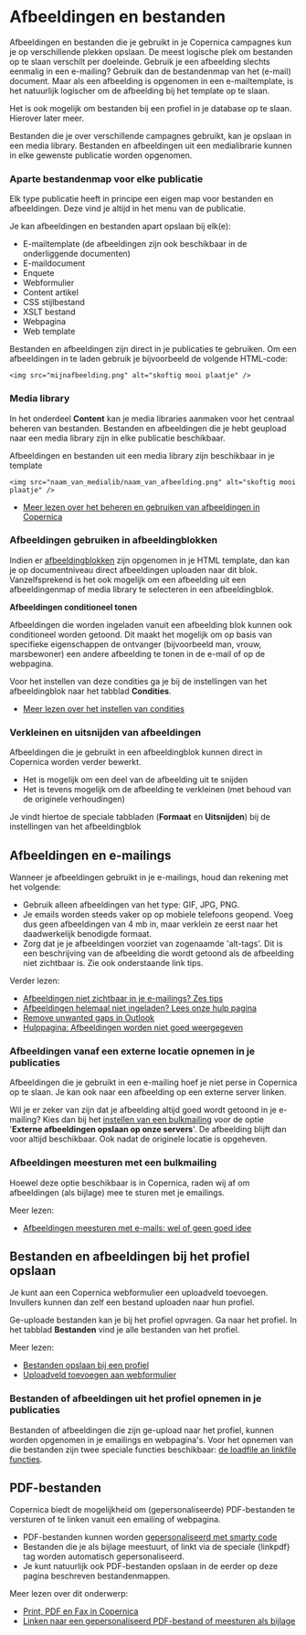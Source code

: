 # Afbeeldingen en bestanden

Afbeeldingen en bestanden die je gebruikt in je Copernica campagnes kun
je op verschillende plekken opslaan. De meest logische plek om bestanden
op te slaan verschilt per doeleinde. Gebruik je een afbeelding slechts
eenmalig in een e-mailing? Gebruik dan de bestandenmap van het (e-mail)
document. Maar als een afbeelding is opgenomen in een e-mailtemplate, is
het natuurlijk logischer om de afbeelding bij het template op te slaan.

Het is ook mogelijk om bestanden bij een profiel in je database op te
slaan. Hierover later meer.

Bestanden die je over verschillende campagnes gebruikt, kan je opslaan
in een media library. Bestanden en afbeeldingen uit een medialibrarie
kunnen in elke gewenste publicatie worden opgenomen.

### Aparte bestandenmap voor elke publicatie

Elk type publicatie heeft in principe een eigen map voor bestanden en
afbeeldingen. Deze vind je altijd in het menu van de publicatie.

Je kan afbeeldingen en bestanden apart opslaan bij elk(e):

-   E-mailtemplate (de afbeeldingen zijn ook beschikbaar in de
    onderliggende documenten)
-   E-maildocument
-   Enquete
-   Webformulier
-   Content artikel
-   CSS stijlbestand
-   XSLT bestand
-   Webpagina
-   Web template

Bestanden en afbeeldingen zijn direct in je publicaties te gebruiken. Om
een afbeeldingen in te laden gebruik je bijvoorbeeld de volgende
HTML-code:

`<img src="mijnafbeelding.png" alt="skoftig mooi plaatje" />`

### Media library

In het onderdeel **Content** kan je media libraries aanmaken voor het
centraal beheren van bestanden. Bestanden en afbeeldingen die je hebt
geupload naar een media library zijn in elke publicatie beschikbaar.

Afbeeldingen en bestanden uit een media library zijn beschikbaar in je
template

`<img src="naam_van_medialib/naam_van_afbeelding.png" alt="skoftig mooi plaatje" />`

-   [Meer lezen over het beheren en gebruiken van afbeeldingen in
    Copernica](./email-files-and-images.md)

### Afbeeldingen gebruiken in afbeeldingblokken

Indien er
[afbeeldingblokken](./the-image-function-for-adding-images-to-your-document.md)
zijn opgenomen in je HTML template, dan kan je op documentniveau direct
afbeeldingen uploaden naar dit blok. Vanzelfsprekend is het ook mogelijk
om een afbeelding uit een afbeeldingenmap of media library te selecteren
in een afbeeldingblok.

**Afbeeldingen conditioneel tonen**

Afbeeldingen die worden ingeladen vanuit een afbeelding blok kunnen ook
conditioneel worden getoond. Dit maakt het mogelijk om op basis van
specifieke eigenschappen de ontvanger (bijvoorbeeld man, vrouw,
marsbewoner) een andere afbeelding te tonen in de e-mail of op de
webpagina.

Voor het instellen van deze condities ga je bij de instellingen van het
afbeeldingblok naar het tabblad **Condities**.

-   [Meer lezen over het instellen van
    condities](./the-easy-script-editor.md)

### Verkleinen en uitsnijden van afbeeldingen

Afbeeldingen die je gebruikt in een afbeeldingblok kunnen direct in
Copernica worden verder bewerkt.

-   Het is mogelijk om een deel van de afbeelding uit te snijden
-   Het is tevens mogelijk om de afbeelding te verkleinen (met behoud
    van de originele verhoudingen)

Je vindt hiertoe de speciale tabbladen (**Formaat** en **Uitsnijden**)
bij de instellingen van het afbeeldingblok

Afbeeldingen en e-mailings
--------------------------

Wanneer je afbeeldingen gebruikt in je e-mailings, houd dan rekening met
het volgende:

-   Gebruik alleen afbeeldingen van het type: GIF, JPG, PNG.
-   Je emails worden steeds vaker op op mobiele telefoons geopend. Voeg
    dus geen afbeeldingen van 4 mb in, maar verklein ze eerst naar het
    daadwerkelijk benodigde formaat.
-   Zorg dat je je afbeeldingen voorziet van zogenaamde 'alt-tags'. Dit
    is een beschrijving van de afbeelding die wordt getoond als de
    afbeelding niet zichtbaar is. Zie ook onderstaande link tips.

Verder lezen:

-   [Afbeeldingen niet zichtbaar in je e-mailings? Zes
    tips](./afbeeldingen-niet-zichtbaar-in-je-e-mailings-zes-tips.md)
-   [Afbeeldingen helemaal niet ingeladen? Lees onze hulp
    pagina](../en/image-troubleshooting.md)
-   [Remove unwanted gaps in
    Outlook](../en/remove-unwanted-gaps-in-microsoft-outlook.md)
-   [Hulppagina: Afbeeldingen worden niet goed
    weergegeven](./afbeeldingen-worden-niet-goed-uitgelijnd-in-outlook-gmail-hotmail.md)

### Afbeeldingen vanaf een externe locatie opnemen in je publicaties

Afbeeldingen die je gebruikt in een e-mailing hoef je niet perse in
Copernica op te slaan. Je kan ook naar een afbeelding op een externe
server linken.

Wil je er zeker van zijn dat je afbeelding altijd goed wordt getoond in
je e-mailing? Kies dan bij het [instellen van een
bulkmailing](./sending-a-mass-mailing.md)
voor de optie '**Externe afbeeldingen opslaan op onze servers**'. De
afbeelding blijft dan voor altijd beschikbaar. Ook nadat de originele
locatie is opgeheven.

### Afbeeldingen meesturen met een bulkmailing

Hoewel deze optie beschikbaar is in Copernica, raden wij af om
afbeeldingen (als bijlage) mee te sturen met je emailings.

Meer lezen:

-   [Afbeeldingen meesturen met e-mails: wel of geen goed
    idee](./embedding-images-in-emailings-the-pros-and-cons.md)

Bestanden en afbeeldingen bij het profiel opslaan
-------------------------------------------------

Je kunt aan een Copernica webformulier een uploadveld toevoegen.
Invullers kunnen dan zelf een bestand uploaden naar hun profiel.

Ge-uploade bestanden kan je bij het profiel opvragen. Ga naar het
profiel. In het tabblad **Bestanden** vind je alle bestanden van het
profiel.

Meer lezen:

-   [Bestanden opslaan bij een
    profiel](./manage-files-uploaded-to-profiles-in-your-database.md)
-   [Uploadveld toevoegen aan
    webformulier](./add-upload-field-to-content-web-form.md)

### Bestanden of afbeeldingen uit het profiel opnemen in je publicaties

Bestanden of afbeeldingen die zijn ge-upload naar het profiel, kunnen
worden opgenomen in je emailings en webpagina's. Voor het opnemen van
die bestanden zijn twee speciale functies beschikbaar: [de loadfile an
linkfile
functies](./the-loadfile-and-linkfile-functions.md).

PDF-bestanden
-------------

Copernica biedt de mogelijkheid om (gepersonaliseerde) PDF-bestanden te
versturen of te linken vanuit een emailing of webpagina.

-   PDF-bestanden kunnen worden [gepersonaliseerd met smarty
    code](./personalize-campaigns.md)
-   Bestanden die je als bijlage meestuurt, of linkt via de speciale
    {linkpdf} tag worden automatisch gepersonaliseerd.
-   Je kunt natuurlijk ook PDF-bestanden opslaan in de eerder op deze
    pagina beschreven bestandenmappen.

Meer lezen over dit onderwerp:

-   [Print, PDF en Fax in
    Copernica](./print-pdf-and-fax.md)
-   [Linken naar een gepersonaliseerd PDF-bestand of meesturen als
    bijlage](./linking-to-a-personalized-pdf-file-or-send-as-an-attachment.md)


